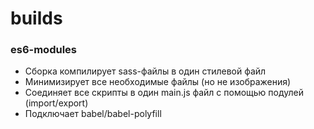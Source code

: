 # builds
### es6-modules
 * Сборка компилирует sass-файлы в один стилевой файл
 * Минимизирует все необходимые файлы (но не изображения)
 * Соединяет все скрипты в один main.js файл с помощью подулей (import/export)
 * Подключает babel/babel-polyfill
